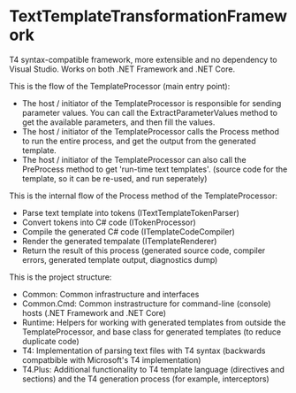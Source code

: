 ﻿# TextTemplateTransformationFramework
T4 syntax-compatible framework, more extensible and no dependency to Visual Studio. Works on both .NET Framework and .NET Core.

This is the flow of the TemplateProcessor (main entry point):
* The host / initiator of the TemplateProcessor is responsible for sending parameter values.
You can call the ExtractParameterValues method to get the available parameters, and then fill the values.
* The host / initiator of the TemplateProcessor calls the Process method to run the entire process, and get the output from the generated template.
* The host / initiator of the TemplateProcessor can also call the PreProcess method to get 'run-time text templates'.
(source code for the template, so it can be re-used, and run seperately)

This is the internal flow of the Process method of the TemplateProcessor:
* Parse text template into tokens (ITextTemplateTokenParser)
* Convert tokens into C# code (ITokenProcessor)
* Compile the generated C# code (ITemplateCodeCompiler)
* Render the generated tempalate (ITemplateRenderer)
* Return the result of this process (generated source code, compiler errors, generated template output, diagnostics dump)

This is the project structure:
* Common: Common infrastructure and interfaces
* Common.Cmd: Common instrastructure for command-line (console) hosts (.NET Framework and .NET Core)
* Runtime: Helpers for working with generated templates from outside the TemplateProcessor, and base class for generated templates (to reduce duplicate code)
* T4: Implementation of parsing text files with T4 syntax (backwards compatbible with Microsoft's T4 implementation)
* T4.Plus: Additional functionality to T4 template language (directives and sections) and the T4 generation process (for example, interceptors)
